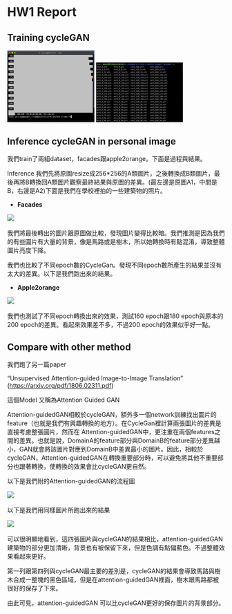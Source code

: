 # HW1 Report

## Training cycleGAN
<img src="results/img/screenshot1.png" width="40%"/>
<img src="results/img/screenshot2.png" width="40%"/>

## Inference cycleGAN in personal image
我們train了兩組dataset，facades跟apple2orange。下面是過程與結果。

Inference
我們先將原圖resize成256*256的A類圖片，之後轉換成B類圖片，最後再將B轉換回A類圖片觀察最終結果與原圖的差異。(最左邊是原圖A1，中間是B，右邊是A2)下面是我們在學校裡拍的一些建築物的照片。

* **Facades**  
<img src="../results/img/Facades.png"/>

我們將最後轉出的圖片跟原圖做比較，發現圖片變得比較暗。我們推測是因為我們的有些圖片有大量的背景，像是馬路或是樹木，所以她轉換時有點混淆，導致整體圖片亮度下降。

我們也比較了不同epoch數的CycleGan。發現不同epoch數所產生的結果並沒有太大的差異。以下是我們跑出來的結果。

* **Apple2orange**  
<img src="../results/img/Apple2orange.png"/>

我們也測試了不同epoch轉換出來的效果，測試160 epoch跟180 epoch與原本的200 epoch的差異。看起來效果差不多，不過200 epoch的效果似乎好一點。


## Compare with other method
我們跑了另一篇paper

“Unsupervised Attention-guided Image-to-Image Translation”
(https://arxiv.org/pdf/1806.02311.pdf)

這個Model 又稱為Attention Guided GAN

Attention-guidedGAN相較於cycleGAN，額外多一個network訓練找出圖片的feature（也就是我們有興趣轉換的地方）。在CycleGan裡計算兩張圖片的差異是直接考慮整張圖片，然而在
Attention-guidedGAN中，更注重在兩個features之間的差異。也就是說，DomainA的feature部分與DomainB的feature部分差異越小，GAN就會將該圖片對應到DomainB中差異最小的圖片。因此，相較於cycleGAN，Attention-guidedGAN在轉換重要部分時，可以避免將其他不重要部分也跟著轉換，使轉換的效果會比cycleGAN更自然。

以下是我們附的Attention-guidedGAN的流程圖

<img src="../results/img/AttentionGAN.png"/>

以下是我們用同樣圖片所跑出來的結果

<img src="../results/img/othermethod.png"/>

可以很明顯地看到，這四張圖片與cycleGAN的結果相比，attention-guidedGAN建築物的部分更加清晰，背景也有被保留下來，但是色調有點偏藍色。不過整體效果看起來更好。

第一列跟第四列與cycleGAN最主要的差別是，cycleGAN的結果會導致馬路與樹木合成一整塊的黑色區域，但是在attention-guidedGAN裡面，樹木跟馬路都被很好的保存了下來。

由此可見，attention-guidedGAN 可以比cycleGAN更好的保存圖片的背景部分。
